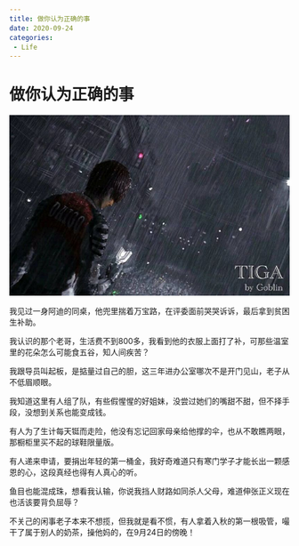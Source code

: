 ```yaml
---
title: 做你认为正确的事
date: 2020-09-24
categories:
 - Life
---
```


<!---->

# 做你认为正确的事

![img](./assets/o-1718111720987-36.jpeg)

我见过一身阿迪的同桌，他兜里揣着万宝路，在评委面前哭哭诉诉，最后拿到贫困生补助。 

我认识的那个老哥，生活费不到800多，我看到他的衣服上面打了补，可那些温室里的花朵怎么可能食五谷，知人间疾苦？ 

我跟导员叫起板，是掂量过自己的胆，这三年进办公室哪次不是开门见山，老子从不低眉顺眼。 

我知道这里有人组了队，有些假惺惺的好姐妹，没尝过她们的嘴甜不甜，但不择手段，没想到关系也能变成钱。 

有人为了生计每天铤而走险，他没有忘记回家母亲给他撑的伞，也从不敢瞧两眼，那橱柜里买不起的球鞋限量版。 

有人递来申请，要捐出年轻的第一桶金，我好奇难道只有寒门学子才能长出一颗感恩的心，这段真经也得有人真心的听。 

鱼目也能混成珠，想看我认输，你说我挡人财路如同杀人父母，难道伸张正义现在也活该要背负屈辱？ 

不关己的闲事老子本来不想揽，但我就是看不惯，有人拿着入秋的第一根吸管，嘬干了属于别人的奶茶，操他妈的，在9月24日的傍晚！
